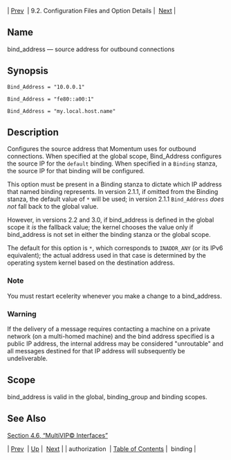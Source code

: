 | [Prev](conf.ref.authorization)  | 9.2. Configuration Files and Option Details |  [Next](conf.ref.binding.php) |

<a name="conf.ref.bind_address"></a>
## Name

bind_address — source address for outbound connections

## Synopsis

`Bind_Address = "10.0.0.1"`

`Bind_Address = "fe80::a00:1"`

`Bind_Address = "my.local.host.name"`

<a name="idp7551072"></a>
## Description

Configures the source address that Momentum uses for outbound connections. When specified at the global scope, Bind_Address configures the source IP for the `default` binding. When specified in a `Binding` stanza, the source IP for that binding will be configured.

This option must be present in a Binding stanza to dictate which IP address that named binding represents. In version 2.1.1, if omitted from the Binding stanza, the default value of `*` will be used; in version 2.1.1 `Bind_Address` *does not*     fall back to the global value.

However, in versions 2.2 and 3.0, if bind_address is defined in the global scope it *is* the fallback value; the kernel chooses the value only if bind_address is not set in either the binding stanza or the global scope.

The default for this option is `*`, which corresponds to `INADDR_ANY` (or its IPv6 equivalent); the actual address used in that case is determined by the operating system kernel based on the destination address.

### Note

You must restart ecelerity whenever you make a change to a bind_address.

### Warning

If the delivery of a message requires contacting a machine on a private network (on a multi-homed machine) and the bind address specified is a public IP address, the internal address may be considered "unroutable" and all messages destined for that IP address will subsequently be undeliverable.

<a name="idp7561344"></a>
## Scope

bind_address is valid in the global, binding_group and binding scopes.

<a name="idp7563024"></a>
## See Also

[Section 4.6, “MultiVIP© Interfaces”](operations.multivip "4.6. MultiVIP© Interfaces")

| [Prev](conf.ref.authorization)  | [Up](conf.ref.files.php) |  [Next](conf.ref.binding.php) |
| authorization  | [Table of Contents](index) |  binding |
